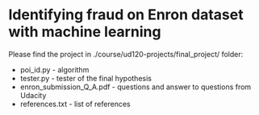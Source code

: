 # Identifying fraud on Enron dataset with machine learning 

Please find the project in ./course/ud120-projects/final_project/ folder:
* poi_id.py - algorithm
* tester.py - tester of the final hypothesis
* enron_submission_Q_A.pdf - questions and answer to questions from Udacity
* references.txt - list of references
